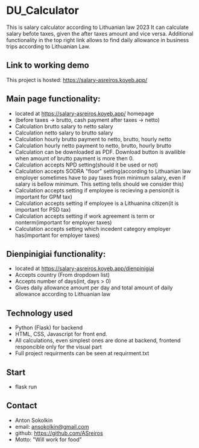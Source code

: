 # DU_Calculator
This is salary calculator according to Lithuanian law 2023
It can calculate salary befote taxes, given the after taxes amount and vice versa.
Additional functionality in the top right link allows to find daily allowance in business trips according to Lithuanian Law.

## Link to working demo
This project is hosted: https://salary-asreiros.koyeb.app/

## Main page functionality:
* located at https://salary-asreiros.koyeb.app/ homepage
* (before taxes -> brutto, cash payment after taxes -> netto)
* Calculation brutto salary to netto salary
* Calculation netto salary to brutto salary
* Calculation hourly brutto payment to netto, brutto, hourly netto
* Calculation hourly netto payment to netto, brutto, hourly brutto
* Calculation can be downloaded as PDF. Download button is availible when amount of brutto payment is more then 0.
* Calculation accepts NPD setting(should it be used or not)
* Calculation accepts SODRA "floor" setting(according to Lithuanian law employer sometimes have to pay taxes from minimum salary, even if salary is bellow minimum. This setting tells should we consider this)
* Calculation accepts setting if employee is recieving a pension(it is important for GPM tax)
* Calculation accepts setting if employee is a Lithuanina citizen(it is important for PSD tax)
* Calculation accepts setting if work agreement is term or nonterm(important for employer taxes)
* Calculation accepts setting which incedent category employer has(important for employer taxes)

## Dienpinigiai functionality:
* located at https://salary-asreiros.koyeb.app/dienpinigiai
* Accepts country (From dropdown list)
* Accepts number of days(int, days > 0)
* Gives daily allowance amount per day and  total amount of daily allowance according to Lithuanian law

## Technology used
* Python (Flask) for backend
* HTML, CSS, Javascript for front end.
* All calculations, even simplest ones are done at backend, frontend responcible only for the visual part  
* Full project requirments can be seen at requirment.txt


## Start
* flask run

## Contact
* Anton Sokolkin 
* email: ansokolkin@gmail.com
* github: https://github.com/ASreiros
* Motto: "Will work for food"


